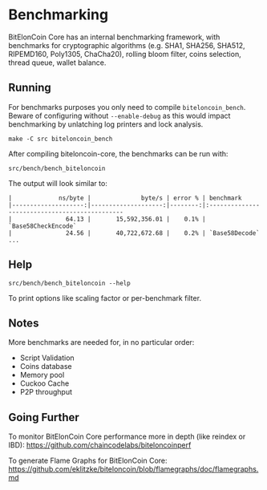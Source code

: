 Benchmarking
============

BitElonCoin Core has an internal benchmarking framework, with benchmarks
for cryptographic algorithms (e.g. SHA1, SHA256, SHA512, RIPEMD160, Poly1305, ChaCha20), rolling bloom filter, coins selection,
thread queue, wallet balance.

Running
---------------------

For benchmarks purposes you only need to compile `biteloncoin_bench`. Beware of configuring without `--enable-debug` as this would impact
benchmarking by unlatching log printers and lock analysis.

    make -C src biteloncoin_bench

After compiling biteloncoin-core, the benchmarks can be run with:

    src/bench/bench_biteloncoin

The output will look similar to:
```
|             ns/byte |              byte/s | error % | benchmark
|--------------------:|--------------------:|--------:|:----------------------------------------------
|               64.13 |       15,592,356.01 |    0.1% | `Base58CheckEncode`
|               24.56 |       40,722,672.68 |    0.2% | `Base58Decode`
...
```

Help
---------------------

    src/bench/bench_biteloncoin --help

To print options like scaling factor or per-benchmark filter.

Notes
---------------------
More benchmarks are needed for, in no particular order:
- Script Validation
- Coins database
- Memory pool
- Cuckoo Cache
- P2P throughput

Going Further
--------------------

To monitor BitElonCoin Core performance more in depth (like reindex or IBD): https://github.com/chaincodelabs/biteloncoinperf

To generate Flame Graphs for BitElonCoin Core: https://github.com/eklitzke/biteloncoin/blob/flamegraphs/doc/flamegraphs.md
